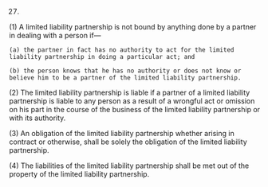 27.
(1) A limited liability partnership is not bound by anything done by a partner in dealing with a person if—

    (a)	the partner in fact has no authority to act for the limited liability partnership in doing a particular act; and

    (b)	the person knows that he has no authority or does not know or believe him to be a partner of the limited liability partnership.

(2) The limited liability partnership is liable if a partner of a limited liability partnership is liable to any person as a result of a wrongful act or omission on his part in the course of the business of the limited liability partnership or with its authority.

(3) An obligation of the limited liability partnership whether arising in contract or otherwise, shall be solely the obligation of the limited liability partnership.

(4) The liabilities of the limited liability partnership shall be met out of the property of the limited liability partnership.
